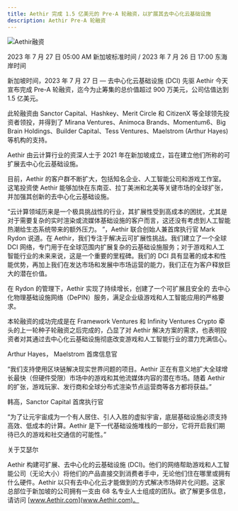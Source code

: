```yaml
---
title: Aethir 完成 1.5 亿美元的 Pre-A 轮融资，以扩展其去中心化云基础设施
description: Aethir Pre-A 轮融资
---
```


![Aethir融资](https://miro.medium.com/v2/resize:fit:1400/format:webp/1*TGDhvfKBjzstBz4KsJhrEg.png)

2023 年 7 月 27 日 05:00 AM 新加坡标准时间 / 2023 年 7 月 26 日 17:00 东海岸时间

新加坡时间，2023 年 7 月 27 日 — 去中心化云基础设施 (DCI) 先驱 Aethir 今天宣布完成 Pre-A 轮融资，迄今为止筹集的总价值超过 900 万美元，公司估值达到 1.5 亿美元。

此轮融资由 Sanctor Capital、Hashkey、Merit Circle 和 CitizenX 等全球领先投资者领投，并得到了 Mirana Ventures、Animoca Brands、Momentum6、Big Brain Holdings、Builder Capital、Tess Ventures、Maelstrom (Arthur Hayes) 等机构的支持。

Aethir 由云计算行业的资深人士于 2021 年在新加坡成立，旨在建立他们所称的可扩展去中心化云基础设施。

目前，Aethir 的客户群不断扩大，包括知名企业、人工智能公司和游戏工作室。这笔投资使 Aethir 能够加快在东南亚、拉丁美洲和北美等关键市场的全球扩张，并加强其创新的去中心化云基础设施。

“云计算领域历来是一个极具挑战性的行业，其扩展性受到高成本的困扰，尤其是对于需要复杂的实时渲染或流媒体基础设施的客户而言，这还没有考虑到人工智能热潮给生态系统带来的额外压力。 ”，Aethir 联合创始人兼首席执行官 Mark Rydon 说道。在 Aethir，我们专注于解决云可扩展性挑战。我们建立了一个全球 DCI 网络，专门用于在全球范围内扩展复杂的云基础设施服务；对于游戏和人工智能行业的未来来说，这是一个重要的里程碑。我们的 DCI 具有显著的成本和性能优势，再加上我们在发达市场和发展中市场运营的能力，我们正在为客户释放巨大的潜在价值。

在 Rydon 的管理下，Aethir 实现了持续增长，创建了一个可扩展且安全的 去中心化物理基础设施网络（DePIN）服务，满足企业级游戏和人工智能应用的严格要求。

本轮融资的成功完成是在 Framework Ventures 和 Infinity Ventures Crypto 牵头的上一轮种子轮融资之后完成的，凸显了对 Aethir 解决方案的需求，也表明投资者对其通过去中心化云基础设施彻底改变游戏和人工智能行业的潜力充满信心。

Arthur Hayes， Maelstrom 首席信息官

“我们支持使用区块链解决现实世界问题的项目。Aethir 正在有意义地扩大全球增长最快（但硬件受限）市场中的游戏和其他流媒体内容的潜在市场。随着 Aethir 的扩张，游戏玩家、发行商和全球分布式渲染节点运营商等各方都将获益。”

韩高，Sanctor Capital 首席执行官

“为了让元宇宙成为一个有人居住、引人入胜的虚拟宇宙，底层基础设施必须支持高效、低成本的计算。Aethir 是下一代基础设施堆栈的一部分，它将开启我们期待已久的游戏和社交通信的可能性。”

关于艾瑟尔

Aethir 构建可扩展、去中心化的云基础设施 (DCI)。他们的网络帮助游戏和人工智能公司（无论大小）将他们的产品直接交到消费者手中，无论他们住在哪里或拥有什么硬件。Aethir 以只有去中心化云才能做到的方式解决市场碎片化问题。这家总部位于新加坡的公司拥有一支由 68 名专业人士组成的团队。欲了解更多信息，请访问 [www.Aethir.com](www.Aethir.com)。

